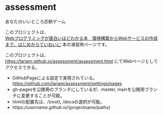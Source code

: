 # assessment
あなたのいいところ診断ゲーム

このプロジェクトは、  
[Webプログラミングが面白いほどわかる本　環境構築からWebサービスの作成まで、はじめからていねいに](https://www.kadokawa.co.jp/product/321712000860/) 本の演習用ページです。


このプロジェクトは、  
https://lariam.github.io/assessment/assessment.html
にてWebページとしてアクセスできる。

* GitHubPageによる設定で実現されている。 https://github.com/lariam/assessment/settings/pages
* gh-pagesを公開用のブランチにしているが、master, mainを公開用ブランチに変更することが可能。
* htmlの配置先は、/(root), /docsの選択が可能。
* https://${username}.github.io/${projectname/paths}



